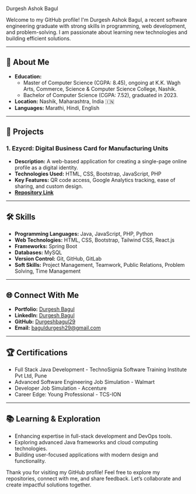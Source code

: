 Durgesh Ashok Bagul

Welcome to my GitHub profile! I'm Durgesh Ashok Bagul, a recent software engineering graduate with strong skills in programming, web development, and problem-solving. I am passionate about learning new technologies and building efficient solutions.

---

## 🌟 About Me
- **Education:**
  - Master of Computer Science (CGPA: 8.45), ongoing at K.K. Wagh Arts, Commerce, Science & Computer Science College, Nashik.
  - Bachelor of Computer Science (CGPA: 7.52), graduated in 2023.
- **Location:** Nashik, Maharashtra, India 🇮🇳
- **Languages:** Marathi, Hindi, English

---

## 🚀 Projects
### 1. **Ezycrd: Digital Business Card for Manufacturing Units**
- **Description:** A web-based application for creating a single-page online profile as a digital identity.
- **Technologies Used:** HTML, CSS, Bootstrap, JavaScript, PHP
- **Key Features:** QR code access, Google Analytics tracking, ease of sharing, and custom design.
- **[Repository Link](https://github.com/Durgeshbagul29/dhanashree-engineers)**

---

## 🛠️ Skills
- **Programming Languages:** Java, JavaScript, PHP, Python
- **Web Technologies:** HTML, CSS, Bootstrap, Tailwind CSS, React.js
- **Frameworks:** Spring Boot
- **Databases:** MySQL
- **Version Control:** Git, GitHub, GitLab
- **Soft Skills:** Project Management, Teamwork, Public Relations, Problem Solving, Time Management

---

## 🌐 Connect With Me
- **Portfolio:** [Durgesh Bagul](https://durgesh-bagul-resume.netlify.app/)
- **LinkedIn:** [Durgesh Bagul](https://www.linkedin.com/in/durgesh-bagul-5b102a17a/)
- **GitHub:** [Durgeshbagul29](https://github.com/Durgeshbagul29)
- **Email:** [baguldurgesh29@gmail.com](mailto:baguldurgesh29@gmail.com)

---

## 🏆 Certifications
- Full Stack Java Development - TechnoSignia Software Training Institute Pvt Ltd, Pune
- Advanced Software Engineering Job Simulation - Walmart
- Developer Job Simulation - Accenture
- Career Edge: Young Professional - TCS-ION

---

## 📚 Learning & Exploration
- Enhancing expertise in full-stack development and DevOps tools.
- Exploring advanced Java frameworks and cloud computing technologies.
- Building user-focused applications with modern design and functionality.

Thank you for visiting my GitHub profile! Feel free to explore my repositories, connect with me, and share feedback. Let’s collaborate and create impactful solutions together.
